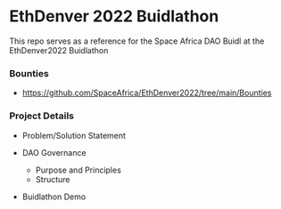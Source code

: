 # EthDenver 2022 Buidlathon

This repo serves as a reference for the Space Africa DAO Buidl at the EthDenver2022 Buidlathon


### Bounties

- https://github.com/SpaceAfrica/EthDenver2022/tree/main/Bounties


### Project Details

- Problem/Solution Statement 


- DAO Governance
    - Purpose and Principles
    - Structure


- Buidlathon Demo


